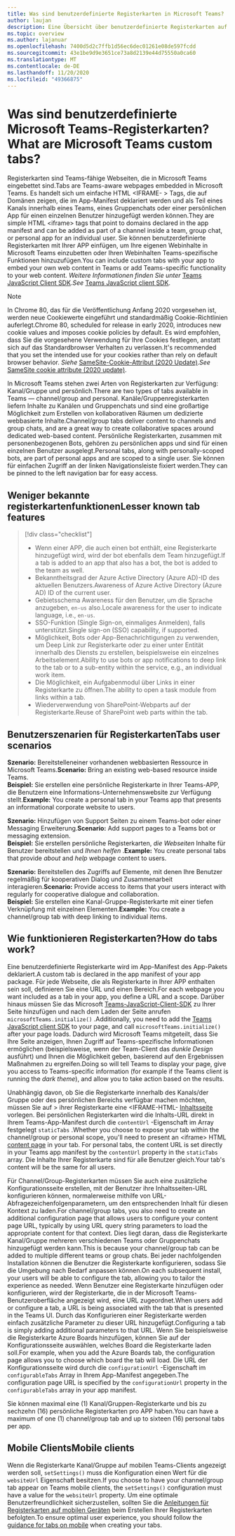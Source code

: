 ```yaml
---
title: Was sind benutzerdefinierte Registerkarten in Microsoft Teams?
author: laujan
description: Eine Übersicht über benutzerdefinierte Registerkarten auf der Microsoft Teams-Plattform
ms.topic: overview
ms.author: lajanuar
ms.openlocfilehash: 7400d5d2c7ffb1d56ec6dec01261e08de597fcdd
ms.sourcegitcommit: 43e1be9d9e3651ce73a8d2139e44d75550a0ca60
ms.translationtype: MT
ms.contentlocale: de-DE
ms.lasthandoff: 11/20/2020
ms.locfileid: "49366875"
---
```

# <a name="what-are-microsoft-teams-custom-tabs"></a><span data-ttu-id="7b463-103">Was sind benutzerdefinierte Microsoft Teams-Registerkarten?</span><span class="sxs-lookup"><span data-stu-id="7b463-103">What are Microsoft Teams custom tabs?</span></span>

<span data-ttu-id="7b463-104">Registerkarten sind Teams-fähige Webseiten, die in Microsoft Teams eingebettet sind.</span><span class="sxs-lookup"><span data-stu-id="7b463-104">Tabs are Teams-aware webpages embedded in Microsoft Teams.</span></span> <span data-ttu-id="7b463-105">Es handelt sich um einfache HTML <IFRAME- \> Tags, die auf Domänen zeigen, die im App-Manifest deklariert werden und als Teil eines Kanals innerhalb eines Teams, eines Gruppenchats oder einer persönlichen App für einen einzelnen Benutzer hinzugefügt werden können.</span><span class="sxs-lookup"><span data-stu-id="7b463-105">They are simple HTML <iframe\> tags that point to domains declared in the app manifest and can be added as part of a channel inside a team, group chat, or personal app for an individual user.</span></span> <span data-ttu-id="7b463-106">Sie können benutzerdefinierte Registerkarten mit Ihrer APP einfügen, um Ihre eigenen Webinhalte in Microsoft Teams einzubetten oder Ihren Webinhalten Teams-spezifische Funktionen hinzuzufügen.</span><span class="sxs-lookup"><span data-stu-id="7b463-106">You can include custom tabs with your app to embed your own web content in Teams or add Teams-specific functionality to your web content.</span></span> <span data-ttu-id="7b463-107">*Weitere Informationen finden Sie unter* [Teams JavaScript Client SDK](/javascript/api/overview/msteams-client).</span><span class="sxs-lookup"><span data-stu-id="7b463-107">*See* [Teams JavaScript client SDK](/javascript/api/overview/msteams-client).</span></span>

> [!NOTE]
> <span data-ttu-id="7b463-108">In Chrome 80, das für die Veröffentlichung Anfang 2020 vorgesehen ist, werden neue Cookiewerte eingeführt und standardmäßig Cookie-Richtlinien auferlegt.</span><span class="sxs-lookup"><span data-stu-id="7b463-108">Chrome 80, scheduled for release in early 2020, introduces new cookie values and imposes cookie policies by default.</span></span> <span data-ttu-id="7b463-109">Es wird empfohlen, dass Sie die vorgesehene Verwendung für Ihre Cookies festlegen, anstatt sich auf das Standardbrowser Verhalten zu verlassen.</span><span class="sxs-lookup"><span data-stu-id="7b463-109">It's recommended that you set the intended use for your cookies rather than rely on default browser behavior.</span></span> <span data-ttu-id="7b463-110">*Siehe* [SameSite-Cookie-Attribut (2020 Update)](../resources/samesite-cookie-update.md).</span><span class="sxs-lookup"><span data-stu-id="7b463-110">*See* [SameSite cookie attribute (2020 update)](../resources/samesite-cookie-update.md).</span></span>

<span data-ttu-id="7b463-111">In Microsoft Teams stehen zwei Arten von Registerkarten zur Verfügung: Kanal/Gruppe und persönlich.</span><span class="sxs-lookup"><span data-stu-id="7b463-111">There are two types of tabs available in Teams — channel/group and personal.</span></span> <span data-ttu-id="7b463-112">Kanäle/Gruppenregisterkarten liefern Inhalte zu Kanälen und Gruppenchats und sind eine großartige Möglichkeit zum Erstellen von kollaborativen Räumen um dedizierte webbasierte Inhalte.</span><span class="sxs-lookup"><span data-stu-id="7b463-112">Channel/group tabs deliver content to channels and group chats, and are a great way to create collaborative spaces around dedicated web-based content.</span></span> <span data-ttu-id="7b463-113">Persönliche Registerkarten, zusammen mit personenbezogenen Bots, gehören zu persönlichen apps und sind für einen einzelnen Benutzer ausgelegt.</span><span class="sxs-lookup"><span data-stu-id="7b463-113">Personal tabs, along with personally-scoped bots, are part of personal apps and are scoped to a single user.</span></span> <span data-ttu-id="7b463-114">Sie können für einfachen Zugriff an der linken Navigationsleiste fixiert werden.</span><span class="sxs-lookup"><span data-stu-id="7b463-114">They can be pinned to the left navigation bar for easy access.</span></span>

## <a name="lesser-known-tab-features"></a><span data-ttu-id="7b463-115">Weniger bekannte registerkartenfunktionen</span><span class="sxs-lookup"><span data-stu-id="7b463-115">Lesser known tab features</span></span>

> [!div class="checklist"]
>
> * <span data-ttu-id="7b463-116">Wenn einer APP, die auch einen bot enthält, eine Registerkarte hinzugefügt wird, wird der bot ebenfalls dem Team hinzugefügt.</span><span class="sxs-lookup"><span data-stu-id="7b463-116">If a tab is added to an app that also has a bot, the bot is added to the team as well.</span></span>
> * <span data-ttu-id="7b463-117">Bekanntheitsgrad der Azure Active Directory (Azure AD)-ID des aktuellen Benutzers.</span><span class="sxs-lookup"><span data-stu-id="7b463-117">Awareness of Azure Active Directory (Azure AD) ID of the current user.</span></span>
> * <span data-ttu-id="7b463-118">Gebietsschema Awareness für den Benutzer, um die Sprache anzugeben, `en-us` also.</span><span class="sxs-lookup"><span data-stu-id="7b463-118">Locale awareness for the user to indicate language, i.e., `en-us`.</span></span> 
> * <span data-ttu-id="7b463-119">SSO-Funktion (Single Sign-on, einmaliges Anmelden), falls unterstützt.</span><span class="sxs-lookup"><span data-stu-id="7b463-119">Single sign-on (SSO) capability, if supported.</span></span>
> * <span data-ttu-id="7b463-120">Möglichkeit, Bots oder App-Benachrichtigungen zu verwenden, um Deep Link zur Registerkarte oder zu einer unter Entität innerhalb des Diensts zu erstellen, beispielsweise ein einzelnes Arbeitselement.</span><span class="sxs-lookup"><span data-stu-id="7b463-120">Ability to use bots or app notifications to deep link to the tab or to a sub-entity within the service, e.g., an individual work item.</span></span>
> * <span data-ttu-id="7b463-121">Die Möglichkeit, ein Aufgabenmodul über Links in einer Registerkarte zu öffnen.</span><span class="sxs-lookup"><span data-stu-id="7b463-121">The ability to open a task module from links within a tab.</span></span>
> * <span data-ttu-id="7b463-122">Wiederverwendung von SharePoint-Webparts auf der Registerkarte.</span><span class="sxs-lookup"><span data-stu-id="7b463-122">Reuse of SharePoint web parts within the tab.</span></span>

## <a name="tabs-user-scenarios"></a><span data-ttu-id="7b463-123">Benutzerszenarien für Registerkarten</span><span class="sxs-lookup"><span data-stu-id="7b463-123">Tabs user scenarios</span></span>

<span data-ttu-id="7b463-124">**Szenario:** Bereitstelleneiner vorhandenen webbasierten Ressource in Microsoft Teams.</span><span class="sxs-lookup"><span data-stu-id="7b463-124">**Scenario:** Bring an existing web-based resource inside Teams.</span></span> \
<span data-ttu-id="7b463-125">**Beispiel:** Sie erstellen eine persönliche Registerkarte in Ihrer Teams-APP, die Benutzern eine Informations-Unternehmenswebsite zur Verfügung stellt.</span><span class="sxs-lookup"><span data-stu-id="7b463-125">**Example:** You create a personal tab in your Teams app that presents an informational corporate website to users.</span></span>

<span data-ttu-id="7b463-126">**Szenario:** Hinzufügen von Support Seiten zu einem Teams-bot oder einer Messaging Erweiterung.</span><span class="sxs-lookup"><span data-stu-id="7b463-126">**Scenario:** Add support pages to a Teams bot or messaging extension.</span></span> \
<span data-ttu-id="7b463-127">**Beispiel:** Sie erstellen persönliche Registerkarten, *die Webseiten* Inhalte für Benutzer bereitstellen und *Ihnen helfen* .</span><span class="sxs-lookup"><span data-stu-id="7b463-127">**Example:** You create personal tabs that provide *about* and *help* webpage content to users.</span></span>

<span data-ttu-id="7b463-128">**Szenario:** Bereitstellen des Zugriffs auf Elemente, mit denen Ihre Benutzer regelmäßig für kooperativen Dialog und Zusammenarbeit interagieren.</span><span class="sxs-lookup"><span data-stu-id="7b463-128">**Scenario:** Provide access to items that your users interact with regularly for cooperative dialogue and collaboration.</span></span> \
<span data-ttu-id="7b463-129">**Beispiel:** Sie erstellen eine Kanal-Gruppe-Registerkarte mit einer tiefen Verknüpfung mit einzelnen Elementen.</span><span class="sxs-lookup"><span data-stu-id="7b463-129">**Example:** You create a channel/group tab with deep linking to individual items.</span></span>

## <a name="how-do-tabs-work"></a><span data-ttu-id="7b463-130">Wie funktionieren Registerkarten?</span><span class="sxs-lookup"><span data-stu-id="7b463-130">How do tabs work?</span></span>

<span data-ttu-id="7b463-131">Eine benutzerdefinierte Registerkarte wird im App-Manifest des App-Pakets deklariert.</span><span class="sxs-lookup"><span data-stu-id="7b463-131">A custom tab is declared in the app manifest of your app package.</span></span> <span data-ttu-id="7b463-132">Für jede Webseite, die als Registerkarte in Ihrer APP enthalten sein soll, definieren Sie eine URL und einen Bereich.</span><span class="sxs-lookup"><span data-stu-id="7b463-132">For each webpage you want included as a tab in your app, you define a URL and a scope.</span></span> <span data-ttu-id="7b463-133">Darüber hinaus müssen Sie das Microsoft [Teams-JavaScript-Client-SDK](/javascript/api/overview/msteams-client) zu Ihrer Seite hinzufügen und nach dem Laden der Seite anrufen `microsoftTeams.initialize()` .</span><span class="sxs-lookup"><span data-stu-id="7b463-133">Additionally, you need to add the [Teams JavaScript client SDK](/javascript/api/overview/msteams-client) to your page, and call `microsoftTeams.initialize()` after your page loads.</span></span> <span data-ttu-id="7b463-134">Dadurch wird Microsoft Teams mitgeteilt, dass Sie Ihre Seite anzeigen, Ihnen Zugriff auf Teams-spezifische Informationen ermöglichen (beispielsweise, wenn der Team-Client das *dunkle Design* ausführt) und Ihnen die Möglichkeit geben, basierend auf den Ergebnissen Maßnahmen zu ergreifen.</span><span class="sxs-lookup"><span data-stu-id="7b463-134">Doing so will tell Teams to display your page, give you access to Teams-specific information (for example if the Teams client is running the *dark theme*), and allow you to take action based on the results.</span></span>

<span data-ttu-id="7b463-135">Unabhängig davon, ob Sie die Registerkarte innerhalb des Kanals/der Gruppe oder des persönlichen Bereichs verfügbar machen möchten, müssen Sie auf \> ihrer Registerkarte eine <IFRAME-HTML- [Inhaltsseite](~/tabs/how-to/create-tab-pages/content-page.md) vorlegen. Bei persönlichen Registerkarten wird die Inhalts-URL direkt in Ihrem Teams-App-Manifest durch die `contentUrl` -Eigenschaft im Array festgelegt `staticTabs` .</span><span class="sxs-lookup"><span data-stu-id="7b463-135">Whether you choose to expose your tab within the channel/group or personal scope, you'll need to present an <iframe\> HTML [content page](~/tabs/how-to/create-tab-pages/content-page.md) in your tab. For personal tabs, the content URL is set directly in your Teams app manifest by the `contentUrl` property in the `staticTabs` array.</span></span> <span data-ttu-id="7b463-136">Die Inhalte Ihrer Registerkarte sind für alle Benutzer gleich.</span><span class="sxs-lookup"><span data-stu-id="7b463-136">Your tab's content will be the same for all users.</span></span>

<span data-ttu-id="7b463-137">Für Channel/Group-Registerkarten müssen Sie auch eine zusätzliche Konfigurationsseite erstellen, mit der Benutzer ihre Inhaltsseiten-URL konfigurieren können, normalerweise mithilfe von URL-Abfragezeichenfolgenparametern, um den entsprechenden Inhalt für diesen Kontext zu laden.</span><span class="sxs-lookup"><span data-stu-id="7b463-137">For channel/group tabs, you also need to create an additional configuration page that allows users to configure your content page URL, typically by using URL query string parameters to load the appropriate content for that context.</span></span> <span data-ttu-id="7b463-138">Dies liegt daran, dass die Registerkarte Kanal/Gruppe mehreren verschiedenen Teams oder Gruppenchats hinzugefügt werden kann.</span><span class="sxs-lookup"><span data-stu-id="7b463-138">This is because your channel/group tab can be added to multiple different teams or group chats.</span></span> <span data-ttu-id="7b463-139">Bei jeder nachfolgenden Installation können die Benutzer die Registerkarte konfigurieren, sodass Sie die Umgebung nach Bedarf anpassen können.</span><span class="sxs-lookup"><span data-stu-id="7b463-139">On each subsequent install, your users will be able to configure the tab, allowing you to tailor the experience as needed.</span></span> <span data-ttu-id="7b463-140">Wenn Benutzer eine Registerkarte hinzufügen oder konfigurieren, wird der Registerkarte, die in der Microsoft Teams-Benutzeroberfläche angezeigt wird, eine URL zugeordnet.</span><span class="sxs-lookup"><span data-stu-id="7b463-140">When users add or configure a tab, a URL is being associated with the tab that is presented in the Teams UI.</span></span> <span data-ttu-id="7b463-141">Durch das Konfigurieren einer Registerkarte werden einfach zusätzliche Parameter zu dieser URL hinzugefügt.</span><span class="sxs-lookup"><span data-stu-id="7b463-141">Configuring a tab is simply adding additional parameters to that URL.</span></span> <span data-ttu-id="7b463-142">Wenn Sie beispielsweise die Registerkarte Azure Boards hinzufügen, können Sie auf der Konfigurationsseite auswählen, welches Board die Registerkarte laden soll.</span><span class="sxs-lookup"><span data-stu-id="7b463-142">For example, when you add the Azure Boards tab, the configuration page allows you to choose which board the tab will load.</span></span> <span data-ttu-id="7b463-143">Die URL der Konfigurationsseite wird durch die  `configurationUrl` -Eigenschaft im `configurableTabs` Array in Ihrem App-Manifest angegeben.</span><span class="sxs-lookup"><span data-stu-id="7b463-143">The configuration page URL is specified by the  `configurationUrl` property in the `configurableTabs` array in your app manifest.</span></span>

<span data-ttu-id="7b463-144">Sie können maximal eine (1) Kanal/Gruppen-Registerkarte und bis zu sechzehn (16) persönliche Registerkarten pro APP haben.</span><span class="sxs-lookup"><span data-stu-id="7b463-144">You can have a maximum of one (1) channel/group tab and up to sixteen (16) personal tabs per app.</span></span>

## <a name="mobile-clients"></a><span data-ttu-id="7b463-145">Mobile Clients</span><span class="sxs-lookup"><span data-stu-id="7b463-145">Mobile clients</span></span>

<span data-ttu-id="7b463-146">Wenn die Registerkarte Kanal/Gruppe auf mobilen Teams-Clients angezeigt werden soll, `setSettings()` muss die Konfiguration einen Wert für die `websiteUrl` Eigenschaft besitzen.</span><span class="sxs-lookup"><span data-stu-id="7b463-146">If you choose to have your channel/group tab appear on Teams mobile clients, the `setSettings()` configuration must have a value for the `websiteUrl` property.</span></span> <span data-ttu-id="7b463-147">Um eine optimale Benutzerfreundlichkeit sicherzustellen, sollten Sie die [Anleitungen für Registerkarten auf mobilen Geräten](~/tabs/design/tabs-mobile.md) beim Erstellen Ihrer Registerkarten befolgten.</span><span class="sxs-lookup"><span data-stu-id="7b463-147">To ensure optimal user experience, you should follow the [guidance for tabs on mobile](~/tabs/design/tabs-mobile.md) when creating your tabs.</span></span>
